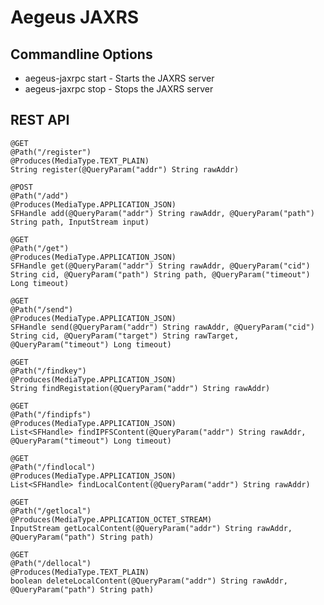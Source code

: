 Aegeus JAXRS
============

Commandline Options
-------------------

* aegeus-jaxrpc start - Starts the JAXRS server
* aegeus-jaxrpc stop  - Stops the JAXRS server

REST API
--------

    @GET
    @Path("/register")
    @Produces(MediaType.TEXT_PLAIN)
    String register(@QueryParam("addr") String rawAddr)

    @POST
    @Path("/add")
    @Produces(MediaType.APPLICATION_JSON)
    SFHandle add(@QueryParam("addr") String rawAddr, @QueryParam("path") String path, InputStream input)

    @GET
    @Path("/get")
    @Produces(MediaType.APPLICATION_JSON)
    SFHandle get(@QueryParam("addr") String rawAddr, @QueryParam("cid") String cid, @QueryParam("path") String path, @QueryParam("timeout") Long timeout)

    @GET
    @Path("/send")
    @Produces(MediaType.APPLICATION_JSON)
    SFHandle send(@QueryParam("addr") String rawAddr, @QueryParam("cid") String cid, @QueryParam("target") String rawTarget, @QueryParam("timeout") Long timeout)

    @GET
    @Path("/findkey")
    @Produces(MediaType.APPLICATION_JSON)
    String findRegistation(@QueryParam("addr") String rawAddr)

    @GET
    @Path("/findipfs")
    @Produces(MediaType.APPLICATION_JSON)
    List<SFHandle> findIPFSContent(@QueryParam("addr") String rawAddr, @QueryParam("timeout") Long timeout)

    @GET
    @Path("/findlocal")
    @Produces(MediaType.APPLICATION_JSON)
    List<SFHandle> findLocalContent(@QueryParam("addr") String rawAddr)

    @GET
    @Path("/getlocal")
    @Produces(MediaType.APPLICATION_OCTET_STREAM)
    InputStream getLocalContent(@QueryParam("addr") String rawAddr, @QueryParam("path") String path)

    @GET
    @Path("/dellocal")
    @Produces(MediaType.TEXT_PLAIN)
    boolean deleteLocalContent(@QueryParam("addr") String rawAddr, @QueryParam("path") String path)
